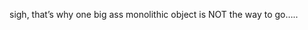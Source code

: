 <!--
id: 2067642599
link: http://kevinisom.info/post/2067642599/sigh-thats-why-one-big-ass-monolithic-object-is
slug: sigh-thats-why-one-big-ass-monolithic-object-is
date: Thu Dec 02 2010 17:32:17 GMT+1300 (NZDT)
raw: {"blog_name":"kevinisom","id":2067642599,"post_url":"http://kevinisom.info/post/2067642599/sigh-thats-why-one-big-ass-monolithic-object-is","slug":"sigh-thats-why-one-big-ass-monolithic-object-is","type":"text","date":"2010-12-02 04:32:17 GMT","timestamp":1291264337,"state":"published","format":"html","reblog_key":"j9ezU2Tt","tags":[],"short_url":"http://tmblr.co/Zw68Yy1xFRZd","highlighted":[],"feed_item":"http://twitter.com/kev_nz/statuses/10186334400417793","from_feed_id":650289,"note_count":0,"title":null,"body":"<p>sigh, that&#8217;s why one big ass monolithic object is NOT the way to go&#8230;..</p>"}
publish: 2010-12-02
tags: 
title: null
-->


sigh, that’s why one big ass monolithic object is NOT the way to go…..


